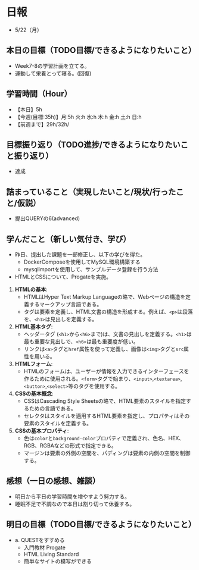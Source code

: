 # 日報
- 5/22（月）

## 本日の目標（TODO目標/できるようになりたいこと）
- Week7-8の学習計画を立てる。
- 運動して栄養とって寝る。(回復)

## 学習時間（Hour）
- 【本日】5h
- 【今週(目標:35h)】月:5h 火:h 水:h 木:h 金:h 土:h 日:h
- 【前週まで】29h/32h/

## 目標振り返り（TODO進捗/できるようになりたいこと振り返り）
- 達成

## 詰まっていること（実現したいこと/現状/行ったこと/仮説）
- 提出QUERYの6(advanced)

<!-- ```
・実現したいこと
・現状
・行ったこと
・仮説
``` -->

## 学んだこと（新しい気付き、学び）
- 昨日、提出した課題を一部修正し、以下の学びを得た。
  - DockerComposeを使用してMySQL環境構築する
  - mysqlimportを使用して、サンプルデータ登録を行う方法
- HTMLとCSSについて、Progateを実施。

1.  **HTMLの基本**:
    -   HTMLはHyper Text Markup Languageの略で、Webページの構造を定義するマークアップ言語である。
    -   タグは要素を定義し、HTML文書の構造を形成する。例えば、`<p>`は段落を、`<h1>`は見出しを定義する。
2.  **HTML基本タグ**:
    -   ヘッダータグ (`<h1>`から`<h6>`まで)は、文書の見出しを定義する。`<h1>`は最も重要な見出しで、`<h6>`は最も重要度が低い。
    -   リンクは`<a>`タグと`href`属性を使って定義し、画像は`<img>`タグと`src`属性を用いる。
3.  **HTMLフォーム**:
    -   HTMLのフォームは、ユーザーが情報を入力できるインターフェースを作るために使用される。`<form>`タグで始まり、`<input>`,`<textarea>`,`<button>`,`<select>`等のタグを使用する。
4.  **CSSの基本概念**:
    -   CSSはCascading Style Sheetsの略で、HTML要素のスタイルを指定するための言語である。
    -   セレクタはスタイルを適用するHTML要素を指定し、プロパティはその要素のスタイルを定義する。
5.  **CSSの基本プロパティ**:
    -   色は`color`と`background-color`プロパティで定義され、色名、HEX、RGB、RGBAなどの形式で指定できる。
    -   マージンは要素の外側の空間を、パディングは要素の内側の空間を制御する。

## 感想（一日の感想、雑談）
- 明日から平日の学習時間を増やすよう努力する。
- 睡眠不足で不調なので本日は割り切って休養する。

## 明日の目標（TODO目標/できるようになりたいこと）
- a. QUESTをすすめる
  -  入門教材 Progate
  -  HTML Living Standard
  - 簡単なサイトの模写ができる
<!-- - c.移動中などスキマ時間に要件定義事例を読む (釜谷さんが紹介してくださっていた資料) -->
  <!-- - 現時点で難易度が見えていないため、まずは挑戦してみる -->

<!-- ##### ブログ記事を投稿する -->
<!-- ##### オリジナルプロダクトのテーマを提出する
    1.  [オリジナルプロダクトのテーマ]を決定する
    2.  [1期生シート]にテーマのURLを提出し、メンターに連絡する -->

<!-- #### 残タスク / できるようになりたいこと
- 包括的なWeb技術の基本理解->「プロになるためのWeb技術入門」本
- オリジナルプロダクト制作のテーマ探索
- SRE業務の理解
- 質問する技術の習得 -->

<!-- ##### Ruby
- RuboCopの使用
- 「Rubyの公式リファレンスが読めるようになる本」 -->

<!-- ##### Linux
- 「実践入門」
- 「シェルスクリプト160本ノック」
- 「入門モダンLinux」
- 「Linuxのしくみ」
- 「スーパーユーザーなら知っておくべきLinuxシステムの仕組み」
- 「入門Rust」?
- 仮想化、コンテナ(TenForward)、コンテナオーケストレーション -->